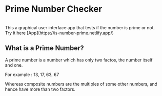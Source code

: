 # Prime Number Checker
<br>
This a graphical user interface app that tests if the number is prime or not.
Try it here [App](https://is-number-prime.netlify.app/)


## What is a Prime Number?
A prime number is a number which has only two factos, the number itself and one.

For example : 13, 17, 63, 67

Whereas composite numbers are the multiples of some other numbers, and hence have more than two factors.

<!-- Notes to self : This is y first GUI app which can take input process it and display output. -->